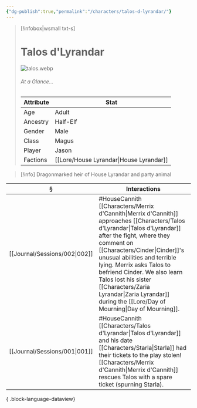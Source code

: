 ```yaml
---
{"dg-publish":true,"permalink":"/characters/talos-d-lyrandar/"}
---
```


> [!infobox|wsmall txt-s]
> # Talos d'Lyrandar
> ![talos.webp](/img/user/z_attachments/talos.webp) 
> ###### At a Glance...
> | Attribute | Stat |
> | ---- | ---- |
> | Age | Adult |
> | Ancestry | Half-Elf |
> | Gender | Male |
> | Class | Magus |
> | Player | Jason |
> | Factions | [[Lore/House Lyrandar\|House Lyrandar]] |

>[!info] Dragonmarked heir of House Lyrandar and party animal

| §                                | Interactions                                                                                                                                                                                                                                                                              |
| -------------------------------- | ----------------------------------------------------------------------------------------------------------------------------------------------------------------------------------------------------------------------------------------------------------------------------------------- |
| [[Journal/Sessions/002\|002]] | #HouseCannith [[Characters/Merrix d'Cannith\|Merrix d'Cannith]] approaches [[Characters/Talos d'Lyrandar\|Talos d'Lyrandar]] after the fight, where they comment on [[Characters/Cinder\|Cinder]]'s unusual abilities and terrible lying. Merrix asks Talos to befriend Cinder. We also learn Talos lost his sister [[Characters/Zaria Lyrandar\|Zaria Lyrandar]] during the [[Lore/Day of Mourning\|Day of Mourning]]. |
| [[Journal/Sessions/001\|001]] | #HouseCannith [[Characters/Talos d'Lyrandar\|Talos d'Lyrandar]] and his date [[Characters/Starla\|Starla]] had their tickets to the play stolen! [[Characters/Merrix d'Cannith\|Merrix d'Cannith]] rescues Talos with a spare ticket (spurning Starla).                                                                                                                |

{ .block-language-dataview}